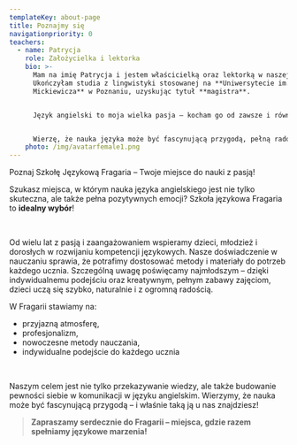 ```yaml
---
templateKey: about-page
title: Poznajmy się
navigationpriority: 0
teachers:
  - name: Patrycja
    role: Założycielka i lektorka
    bio: >-
      Mam na imię Patrycja i jestem właścicielką oraz lektorką w naszej szkole.
      Ukończyłam studia z lingwistyki stosowanej na **Uniwersytecie im. Adama
      Mickiewicza** w Poznaniu, uzyskując tytuł **magistra**.


      Język angielski to moja wielka pasja – kocham go od zawsze i równie mocno kocham uczyć. Praca z dziećmi i dorosłymi daje mi ogromną satysfakcję, a każdy postęp moich kursantów to dla mnie prawdziwa radość i motywacja do dalszego działania.


      Wierzę, że nauka języka może być fascynującą przygodą, pełną radości i sukcesów – dlatego dokładam wszelkich starań, aby każdy czuł się u nas dobrze i osiągał swoje cele.
    photo: /img/avatarfemale1.png
---
```

Poznaj Szkołę Językową Fragaria – Twoje miejsce do nauki z pasją!



Szukasz miejsca, w którym nauka języka angielskiego jest nie tylko skuteczna, ale także pełna pozytywnych emocji? Szkoła językowa Fragaria to **idealny wybór**!

<br/>

Od wielu lat z pasją i zaangażowaniem wspieramy dzieci, młodzież i dorosłych w rozwijaniu kompetencji językowych. Nasze doświadczenie w nauczaniu sprawia, że potrafimy dostosować metody i materiały do potrzeb każdego ucznia. Szczególną uwagę poświęcamy najmłodszym – dzięki indywidualnemu podejściu oraz kreatywnym, pełnym zabawy zajęciom, dzieci uczą się szybko, naturalnie i z ogromną radością.



W Fragarii stawiamy na:



* przyjazną atmosferę,
* profesjonalizm,
* nowoczesne metody nauczania,
* indywidualne podejście do każdego ucznia


<br/>

Naszym celem jest nie tylko przekazywanie wiedzy, ale także budowanie pewności siebie w komunikacji w języku angielskim. Wierzymy, że nauka może być fascynującą przygodą – i właśnie taką ją u nas znajdziesz!

> **Zapraszamy serdecznie do Fragarii – miejsca, gdzie razem spełniamy językowe marzenia!**